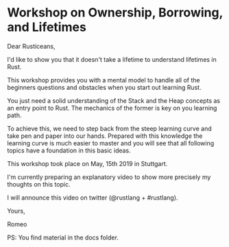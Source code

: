 # Workshop on Ownership, Borrowing, and Lifetimes

Dear Rusticeans,

I'd like to show you that it doesn't take a lifetime to understand lifetimes in Rust.

This workshop provides you with a mental model to handle all of the beginners questions
and obstacles when you start out learning Rust.

You just need a solid understanding of the Stack and the Heap concepts as an entry
point to Rust. The mechanics of the former is key on you learning path.

To achieve this, we need to step back from the steep learning curve and take pen and paper into
our hands. Prepared with this knowledge the learning curve is much easier to master and
you will see that all following topics have a foundation in this basic ideas.

This workshop took place on May, 15th 2019 in Stuttgart.

I'm currently preparing an explanatory video to show more precisely my thoughts on this topic.

I will announce this video on twitter (@rustlang + #rustlang).

Yours,

Romeo

PS: You find material in the docs folder.
